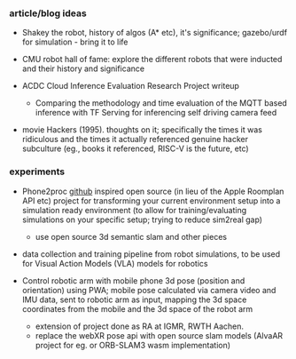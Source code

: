 ### article/blog ideas

- Shakey the robot, history of algos (A* etc), it's significance; gazebo/urdf for simulation - bring it to life

- CMU robot hall of fame: explore the different robots that were inducted and their history and significance

- ACDC Cloud Inference Evaluation Research Project writeup
    - Comparing the methodology and time evaluation of the MQTT based inference with TF Serving for inferencing self driving camera feed

- movie Hackers (1995). thoughts on it; specifically the times it was ridiculous and the times it actually referenced genuine hacker subculture (eg., books it referenced, RISC-V is the future, etc)




### experiments

- Phone2proc [github](https://github.com/allenai/phone2proc) inspired open source (in lieu of the Apple Roomplan API etc) project for transforming your current environment setup into a simulation ready environment (to allow for training/evaluating simulations on your specific setup; trying to reduce sim2real gap)
    - use open source 3d semantic slam and other pieces

- data collection and training pipeline from robot simulations, to be used for Visual Action Models (VLA) models for robotics

- Control robotic arm with mobile phone 3d pose (position and orientation) using PWA; mobile pose calculated via camera video and IMU data, sent to robotic arm as input, mapping the 3d space coordinates from the mobile and the 3d space of the robot arm
    - extension of project done as RA at IGMR, RWTH Aachen.
    - replace the webXR pose api with open source slam models (AlvaAR project for eg. or ORB-SLAM3 wasm implementation)
